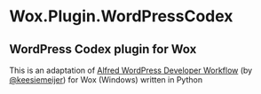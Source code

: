 Wox.Plugin.WordPressCodex
=====================

WordPress Codex plugin for Wox
------------------------------

This is an adaptation of [Alfred WordPress Developer Workflow](https://github.com/keesiemeijer/alfred-wordpress-developer-workflow) (by [@keesiemeijer](https://github.com/keesiemeijer)) for Wox (Windows) written in Python
